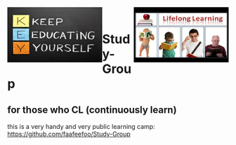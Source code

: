 <img align="left" width="216" height="126" src="/images/lifelong-learning.jpg">
<img align="right" width="216" height="126" src="/images/LifeLongLearning.jpg">

<br />

# Study-Group
## for those who CL (continuously learn)

this is a very handy and very public learning camp: https://github.com/faafeefoo/Study-Group

